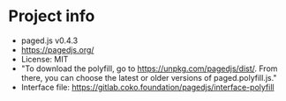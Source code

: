 # Project info
- paged.js v0.4.3
- https://pagedjs.org/
- License: MIT
- "To download the polyfill, go to https://unpkg.com/pagedjs/dist/. From there, you can choose the latest or older versions of paged.polyfill.js."
- Interface file: https://gitlab.coko.foundation/pagedjs/interface-polyfill